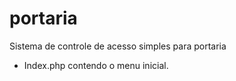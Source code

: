 # portaria
Sistema de controle de acesso simples para portaria
- Index.php contendo o menu inicial.
